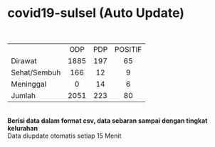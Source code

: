 # covid19-sulsel (Auto Update)
<br>
    <table>
        <tr>
		    <td></td>
            <td align="center">ODP</td>
            <td align="center">PDP</td>
			<td align="center">POSITIF</td>
        </tr>
        <tr>
            <td>Dirawat</td>
            <td align="center">1885 </td>
            <td align="center">197 </td>
            <td align="center">65 </td>
        </tr>
        <tr>
            <td>Sehat/Sembuh</td>
            <td align="center">166 </td>
            <td align="center">12 </td>
            <td align="center">9 </td>
        </tr>
        <tr>
            <td>Meninggal</td>
            <td align="center">0</td>
            <td align="center">14 </td>
            <td align="center">6 </td>
        </tr>
        <tr>
            <td>Jumlah</td>
            <td align="center">2051</td>
            <td align="center">223</td>
            <td align="center">80</td>
		</tr>
    </table>

<br>
<b>Berisi data dalam format csv, data sebaran sampai dengan tingkat kelurahan</b> <br>
Data diupdate otomatis setiap 15 Menit
